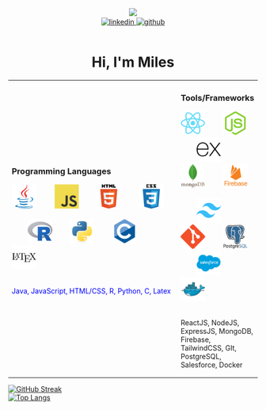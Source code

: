 <div id="header" align="center">
  <img src="https://media.giphy.com/media/Tz30dcgKE3GCTYpxol/giphy.gif" height="300" />
</div>

<div id="links" align="center">
  <a href="https://linkedin.com/in/milesreng">
    <img src="https://img.shields.io/badge/LinkedIn-blue?logo=linkedin&logoColor=white&style=for-the-badge" alt="linkedin" />
  </a>
  <a href="https://github/milesreng">
    <img src="https://img.shields.io/badge/GitHub-43853D?logo=github&logoColor=white&style=for-the-badge" alt="github" />
  </a>
</div>

<div id="profile-views" align="center">
  <img src="https://komarev.com/ghpvc/?username=milesreng&style=flat-square&color=blue" alt=""/>
</div>

<h1 align="center">Hi, I'm <strong>Miles</strong></h1>

<table>
  <tbody>
    <tr>
      <td width="500">
        <h3>Programming Languages</h3>
          <div>
            <img src="https://raw.githubusercontent.com/devicons/devicon/55609aa5bd817ff167afce0d965585c92040787a/icons/java/java-original.svg" alt="java logo" width="50" />
            &emsp;&emsp;
            <img src="https://raw.githubusercontent.com/devicons/devicon/55609aa5bd817ff167afce0d965585c92040787a/icons/javascript/javascript-original.svg" alt="javascript logo" width="50" />
            &emsp;&emsp;
            <img src="https://raw.githubusercontent.com/devicons/devicon/55609aa5bd817ff167afce0d965585c92040787a/icons/html5/html5-original-wordmark.svg" alt="html logo" width="50" />
            &emsp;&emsp;
            <img src="https://raw.githubusercontent.com/devicons/devicon/55609aa5bd817ff167afce0d965585c92040787a/icons/css3/css3-original-wordmark.svg" alt="css logo" width="50" />
            <br /><br />
            &emsp;&emsp;
            <img src="https://raw.githubusercontent.com/devicons/devicon/55609aa5bd817ff167afce0d965585c92040787a/icons/r/r-original.svg" alt="rstudio logo" width="50" />
            &emsp;&emsp;
            <img src="https://raw.githubusercontent.com/devicons/devicon/55609aa5bd817ff167afce0d965585c92040787a/icons/python/python-original.svg" alt="python logo" width="50" />
            &emsp;&emsp;
            <img src="https://raw.githubusercontent.com/devicons/devicon/55609aa5bd817ff167afce0d965585c92040787a/icons/c/c-original.svg" alt="c logo" width="50" />
            &emsp;&emsp;
            <img src="https://raw.githubusercontent.com/devicons/devicon/55609aa5bd817ff167afce0d965585c92040787a/icons/latex/latex-original.svg" alt="latex logo" width="50" />
          </div>
          <br />
          <p style="color:blue">Java, JavaScript, HTML/CSS, R, Python, C, Latex</p>
        </td>
        <td>
          <h3>Tools/Frameworks</h3>
            <div style="align:left">
              <img src="https://raw.githubusercontent.com/devicons/devicon/55609aa5bd817ff167afce0d965585c92040787a/icons/react/react-original.svg" alt="react logo" width="50" />
              &emsp;&emsp;
              <img src="https://raw.githubusercontent.com/devicons/devicon/55609aa5bd817ff167afce0d965585c92040787a/icons/nodejs/nodejs-original.svg" alt="nodejs logo" width="50" />
              &emsp;&emsp;
              <img src="https://raw.githubusercontent.com/devicons/devicon/55609aa5bd817ff167afce0d965585c92040787a/icons/express/express-original.svg" alt="express logo" width="50" />
              &emsp;&emsp;
              <img src="https://raw.githubusercontent.com/devicons/devicon/55609aa5bd817ff167afce0d965585c92040787a/icons/mongodb/mongodb-original-wordmark.svg" alt="mongodb logo" width="50" />
              &emsp;&emsp;
              <img src="https://raw.githubusercontent.com/devicons/devicon/55609aa5bd817ff167afce0d965585c92040787a/icons/firebase/firebase-plain-wordmark.svg" alt="firebase logo" width="50" />
              <br /><br />
              &emsp;&emsp;
              <img src="https://raw.githubusercontent.com/devicons/devicon/55609aa5bd817ff167afce0d965585c92040787a/icons/tailwindcss/tailwindcss-plain.svg" alt="tailwindcss logo" width="50" />
              &emsp;&emsp;
              <img src="https://raw.githubusercontent.com/devicons/devicon/55609aa5bd817ff167afce0d965585c92040787a/icons/git/git-original.svg" alt="git logo" width="50" />
              &emsp;&emsp;
              <img src="https://raw.githubusercontent.com/devicons/devicon/55609aa5bd817ff167afce0d965585c92040787a/icons/postgresql/postgresql-original-wordmark.svg" alt="postgresql logo" width="50" />
              &emsp;&emsp;
              <img src="https://raw.githubusercontent.com/devicons/devicon/55609aa5bd817ff167afce0d965585c92040787a/icons/salesforce/salesforce-original.svg" alt="salesforce logo" width="50" />
              &emsp;&emsp;
              <img src="https://raw.githubusercontent.com/devicons/devicon/55609aa5bd817ff167afce0d965585c92040787a/icons/docker/docker-original.svg" alt="docker logo" width="50" />
            </div>
            <br />
            <p>ReactJS, NodeJS, ExpressJS, MongoDB, Firebase, TailwindCSS, GIt, PostgreSQL, Salesforce, Docker</p>
          </td>
        </tr>
    </tbody>
  </table>




[![GitHub Streak](http://github-readme-streak-stats.herokuapp.com?user=milesreng&theme=dark&background=000000)](https://git.io/streak-stats)
<br />
[![Top Langs](https://github-readme-stats.vercel.app/api/top-langs/?username=milesreng&layout=compact&theme=vision-friendly-dark)](https://github.com/anuraghazra/github-readme-stats)
